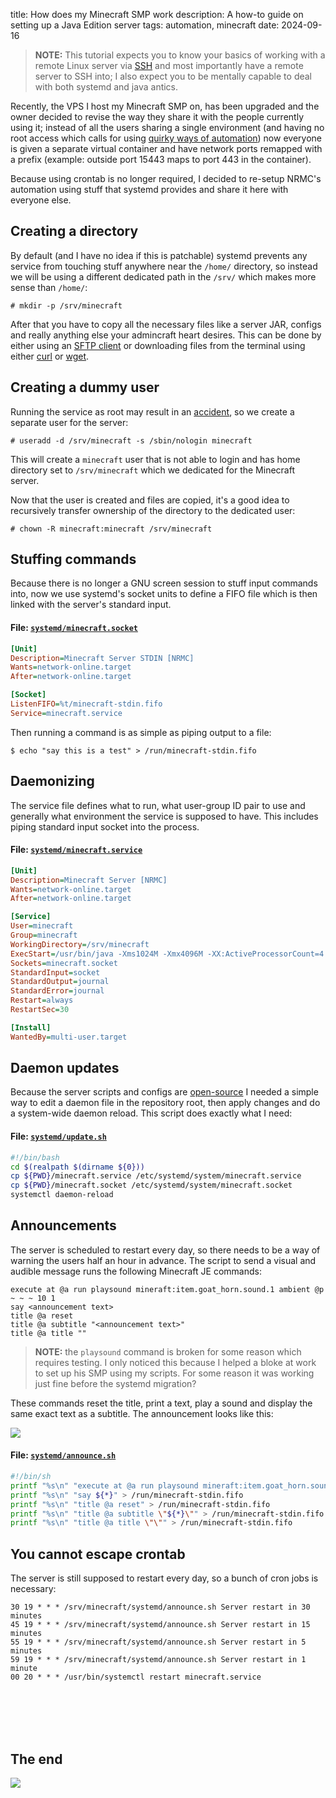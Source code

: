 title: How does my Minecraft SMP work
description: A how-to guide on setting up a Java Edition server
tags: automation, minecraft
date: 2024-09-16

> **NOTE:** This tutorial expects you to know your basics of working with a remote Linux server via [SSH](https://letmegooglethat.com/?q=ssh+tutorial) and most importantly have a remote server to SSH into; I also expect you to be mentally capable to deal with both systemd and java antics.  

Recently, the VPS I host my Minecraft SMP on, has been upgraded and the owner decided to revise the way they share it with the people currently using it; instead of all the users sharing a single environment (and having no root access which calls for using <a target="_self" href="2023-08-30.crontab-automation.html">quirky ways of automation</a>) now everyone is given a separate virtual container and have network ports remapped with a prefix (example: outside port 15443 maps to port 443 in the container).  

Because using crontab is no longer required, I decided to re-setup NRMC's automation using stuff that systemd provides and share it here with everyone else.  

## Creating a directory
By default (and I have no idea if this is patchable) systemd prevents any service from touching stuff anywhere near the `/home/` directory, so instead we will be using a different dedicated path in the `/srv/` which makes more sense than `/home/`:  
```text
# mkdir -p /srv/minecraft
```

After that you have to copy all the necessary files like a server JAR, configs and really anything else your admincraft heart desires. This can be done by either using an [SFTP client](https://filezilla-project.org/) or downloading files from the terminal using either [curl](https://curl.se/) or [wget](https://www.gnu.org/software/wget/).  

## Creating a dummy user
Running the service as root may result in an [accident](https://github.com/MrMEEE/bumblebee-Old-and-abbandoned/issues/123), so we create a separate user for the server:  
```text
# useradd -d /srv/minecraft -s /sbin/nologin minecraft
```

This will create a `minecraft` user that is not able to login and has home directory set to `/srv/minecraft` which we dedicated for the Minecraft server.  

Now that the user is created and files are copied, it's a good idea to recursively transfer ownership of the directory to the dedicated user:  
```text
# chown -R minecraft:minecraft /srv/minecraft
```

## Stuffing commands
Because there is no longer a GNU screen session to stuff input commands into, now we use systemd's socket units to define a FIFO file which is then linked with the server's standard input.  

#### File: [`systemd/minecraft.socket`](https://github.com/untodesu/nrmc/blob/c85ffa2f4774c8344c16d9ad905a8568f4903f09/systemd/minecraft.socket)
```ini
[Unit]
Description=Minecraft Server STDIN [NRMC]
Wants=network-online.target
After=network-online.target

[Socket]
ListenFIFO=%t/minecraft-stdin.fifo
Service=minecraft.service
```

Then running a command is as simple as piping output to a file:  
```text
$ echo "say this is a test" > /run/minecraft-stdin.fifo
```

## Daemonizing
The service file defines what to run, what user-group ID pair to use and generally what environment the service is supposed to have. This includes piping standard input socket into the process.  

#### File: [`systemd/minecraft.service`](https://github.com/untodesu/nrmc/blob/c85ffa2f4774c8344c16d9ad905a8568f4903f09/systemd/minecraft.service)
```ini
[Unit]
Description=Minecraft Server [NRMC]
Wants=network-online.target
After=network-online.target

[Service]
User=minecraft
Group=minecraft
WorkingDirectory=/srv/minecraft
ExecStart=/usr/bin/java -Xms1024M -Xmx4096M -XX:ActiveProcessorCount=4 -jar paper-1.20.4-497.jar --nogui --universe save
Sockets=minecraft.socket
StandardInput=socket
StandardOutput=journal
StandardError=journal
Restart=always
RestartSec=30

[Install]
WantedBy=multi-user.target
```

## Daemon updates
Because the server scripts and configs are [open-source](https://github.com/untodesu/nrmc) I needed a simple way to edit a daemon file in the repository root, then apply changes and do a system-wide daemon reload. This script does exactly what I need:  

#### File: [`systemd/update.sh`](https://github.com/untodesu/nrmc/blob/c85ffa2f4774c8344c16d9ad905a8568f4903f09/systemd/update.sh)
```sh
#!/bin/bash
cd $(realpath $(dirname ${0}))
cp ${PWD}/minecraft.service /etc/systemd/system/minecraft.service
cp ${PWD}/minecraft.socket /etc/systemd/system/minecraft.socket
systemctl daemon-reload
```

## Announcements
The server is scheduled to restart every day, so there needs to be a way of warning the users half an hour in advance. The script to send a visual and audible message runs the following Minecraft JE commands:  

```text
execute at @a run playsound mineraft:item.goat_horn.sound.1 ambient @p ~ ~ ~ 10 1
say <announcement text>
title @a reset
title @a subtitle "<announcement text>"
title @a title ""
```

> **NOTE:** the `playsound` command is broken for some reason which requires testing. I only noticed this because I helped a bloke at work to set up his SMP using my scripts. For some reason it was working just fine before the systemd migration?  

These commands reset the title, print a text, play a sound and display the same exact text as a subtitle. The announcement looks like this:  

![](2024-09-16.minecraft-systemd/2024-09-16_20.24.24.png)  

#### File: [`systemd/announce.sh`](https://github.com/untodesu/nrmc/blob/c85ffa2f4774c8344c16d9ad905a8568f4903f09/systemd/announce.sh)
```sh
#!/bin/sh
printf "%s\n" "execute at @a run playsound mineraft:item.goat_horn.sound.1 ambient @p ~ ~ ~ 10 1" > /run/minecraft-stdin.fifo
printf "%s\n" "say ${*}" > /run/minecraft-stdin.fifo
printf "%s\n" "title @a reset" > /run/minecraft-stdin.fifo
printf "%s\n" "title @a subtitle \"${*}\"" > /run/minecraft-stdin.fifo
printf "%s\n" "title @a title \"\"" > /run/minecraft-stdin.fifo
```

## You cannot escape crontab
The server is still supposed to restart every day, so a bunch of cron jobs is necessary:  

```text
30 19 * * * /srv/minecraft/systemd/announce.sh Server restart in 30 minutes
45 19 * * * /srv/minecraft/systemd/announce.sh Server restart in 15 minutes
55 19 * * * /srv/minecraft/systemd/announce.sh Server restart in 5 minutes
59 19 * * * /srv/minecraft/systemd/announce.sh Server restart in 1 minute
00 20 * * * /usr/bin/systemctl restart minecraft.service
```

<br/><br/><br/><br/>

## The end
![](2024-09-16.minecraft-systemd/2024-09-16_20-41.png)
